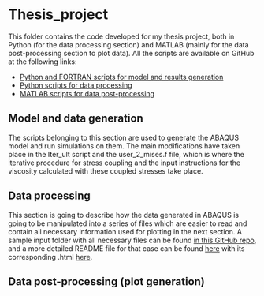 # Thesis_project
This folder contains the code developed for my thesis project, both in Python (for the data processing section) and MATLAB (mainly for the data post-processing section to plot data). 
All the scripts are available on GitHub at the following links:
* [Python and FORTRAN scripts for model and results generation](https://github.com/fmorra/code_thesis/tree/main/ABAQUS_scripts)
* [Python scripts for data processing](https://github.com/fmorra/code_thesis/tree/main/python_files)
* [MATLAB scripts for data post-processing](https://github.com/fmorra/code_thesis/tree/main/matlab_files)


## Model and data generation
The scripts belonging to this section are used to generate the ABAQUS model and run simulations on them. The main modifications have taken place in the Iter_ult script and the user_2_mises.f file, which is where the iterative procedure for stress coupling and the input instructions for the viscosity calculated with these coupled stresses take place. 

## Data processing
This section is going to describe how the data generated in ABAQUS is going to be manipulated into a series of files which are easier to read and contain all necessary information used for plotting in the next section. A sample input folder with all necessary files can be found [in this GitHub  repo](https://github.com/fmorra/sample_run_folder), and a more detailed README file for that case can be found  [here](https://github.com/fmorra/python_files/README_python.md) with its corresponding .html [here](https://github.com/fmorra/sample_run_folder).

## Data post-processing (plot generation)
